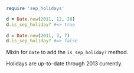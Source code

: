 
```ruby
require 'sep_holidays'

d = Date.new(2011, 12, 28)
d.is_sep_holiday? #=> true
    
d = Date.new(2011, 3, 7)
d.is_sep_holiday? #=> false
```
    
Mixin for `Date` to add the `is_sep_holiday?` method.

Holidays are up-to-date through 2013 currently.
    
    
    